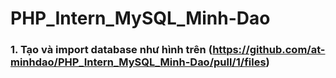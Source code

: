 # PHP_Intern_MySQL_Minh-Dao
### 1. Tạo và import database như hình trên (https://github.com/at-minhdao/PHP_Intern_MySQL_Minh-Dao/pull/1/files)